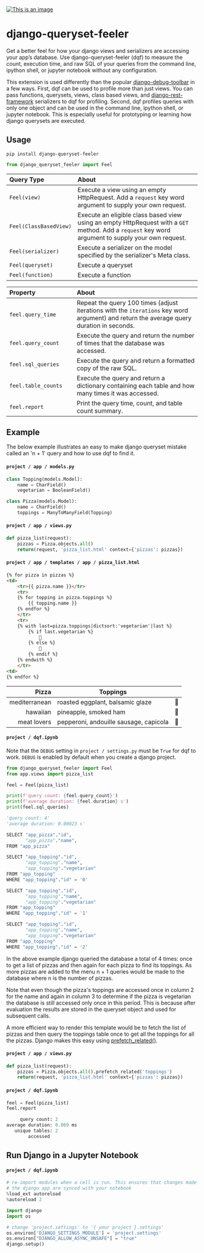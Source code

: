 [![This is an image](https://img.shields.io/pypi/v/django-queryset-feeler.svg?style=flat-square)](https://pypi.python.org/pypi/django-queryset-feeler)

# django-queryset-feeler

Get a better feel for how your django views and serializers are accessing your app’s database. Use django-queryset-feeler (dqf) to measure the count, execution time, and raw SQL of your queries from the command line, ipython shell, or jupyter notebook without any configuration.

This extension is used differently than the popular [django-debug-toolbar](https://github.com/jazzband/django-debug-toolbar) in a few ways. First, dqf can be used to profile more than just views. You can pass functions, querysets, views, class based views, and [django-rest-framework](https://github.com/encode/django-rest-framework/) serializers to dqf for profiling. Second, dqf profiles queries with only one object and can be used in the command line, ipython shell, or jupyter notebook. This is especially useful for prototyping or learning how django querysets are executed. 

## Usage
```
pip install django-queryset-feeler
```
```python
from django_queryset_feeler import Feel
```
| Query Type | About |
| :--- | :--- |
| `Feel(view)`| Execute a view using an empty HttpRequest. Add a `request` key word argument to supply your own request. | 
| `Feel(ClassBasedView)` | Execute an eligible class based view using an empty HttpRequest with a `GET` method. Add a `request` key word argument to supply your own request. |
| `Feel(serializer)` | Execute a serializer on the model specified by the serializer's Meta class. |
| `Feel(queryset)` | Execute a queryset |
| `Feel(function)` | Execute a function |


| Property | About 
| :--- | :---
| `feel.query_time`&nbsp;&nbsp;&nbsp;&nbsp;&nbsp;&nbsp;&nbsp;&nbsp;&nbsp;  | Repeat the query 100 times (adjust iterations with the `iterations` key word argument) and return the average query duration in seconds.  
| `feel.query_count` | Execute the query and return the number of times that the database was accessed. 
| `feel.sql_queries` | Execute the query and return a formatted copy of the raw SQL. 
| `feel.table_counts` | Execute the query and return a dictionary containing each table and how many times it was accessed. 
|`feel.report` | Print the query time, count, and table count summary.  

## Example
The below example illustrates an easy to make django queryset mistake called an 'n + 1' query and how to use dqf to find it.   
#### `project / app / models.py`
```python
class Topping(models.Model):
    name = CharField()
    vegetarian = BooleanField()

class Pizza(models.Model):
    name = CharField()
    toppings = ManyToManyField(Topping)
```
#### `project / app / views.py`
```python
def pizza_list(request):
    pizzas = Pizza.objects.all()
    return(request, 'pizza_list.html' context={'pizzas': pizzas})
```
#### `project / app / templates / app / pizza_list.html`
```html
{% for pizza in pizzas %}
<td>
    <tr>{{ pizza.name }}</tr>
    <tr>
    {% for topping in pizza.toppings %}
        {{ topping.name }}
    {% endfor %}
    </tr>
    <tr>
    {% with last=pizza.toppings|dictsort:'vegetarian'|last %}
        {% if last.vegetarian %}
            🌱
        {% else %}
            🥩
        {% endif %}
    {% endwith %}
    </tr>
<td>
{% endfor %}
```

| Pizza | Toppings | |
| ---: | --- | ---
| mediterranean | roasted eggplant, balsamic glaze | 🌱
| hawaiian | pineapple, smoked ham | 🥩
| meat lovers | pepperoni, andouille sausage, capicola | 🥩


#### `project / dqf.ipynb`
Note that the `DEBUG` setting in `project / settings.py` must be `True` for dqf to work. `DEBUG` is enabled by default when you create a django project. 
```python
from django_queryset_feeler import Feel
from app.views import pizza_list

feel = Feel(pizza_list)

print(f'query count: {feel.query_count}')
print(f'average duration: {feel.duration} s')
print(feel.sql_queries)
```

```python
'query count: 4'
'average duration: 0.00023 s'

SELECT "app_pizza"."id",
       "app_pizza"."name",
FROM "app_pizza"

SELECT "app_topping"."id",
       "app_topping"."name",
       "app_topping"."vegetarian"
FROM "app_topping"
WHERE "app_topping"."id" = '0'

SELECT "app_topping"."id",
       "app_topping"."name",
       "app_topping"."vegetarian"
FROM "app_topping"
WHERE "app_topping"."id" = '1'

SELECT "app_topping"."id",
       "app_topping"."name",
       "app_topping"."vegetarian"
FROM "app_topping"
WHERE "app_topping"."id" = '2'
```
In the above example django queried the database a total of 4 times: once to get a list of pizzas and then again for each pizza to find its toppings. As more pizzas are added to the menu n + 1 queries would be made to the database where n is the number of pizzas. 

Note that even though the pizza's toppings are accessed once in column 2 for the name and again in column 3 to determine if the pizza is vegetarian the database is still accessed only once in this period. This is because after evaluation the results are stored in the queryset object and used for subsequent calls. 

A more efficient way to render this template would be to fetch the list of pizzas and then query the toppings table once to get all the toppings for all the pizzas. Django makes this easy using [prefetch_related()](https://docs.djangoproject.com/en/4.0/ref/models/querysets/#prefetch-related). 
#### `project / app / views.py` 
```python
def pizza_list(request):
    pizzas = Pizza.objects.all().prefetch_related('toppings')
    return(request, 'pizza_list.html' context={'pizzas': pizzas})
```
#### `project / dqf.ipynb`
```python
feel = Feel(pizza_list)
feel.report
```
```python
     query count: 2         
average duration: 0.069 ms                
   unique tables: 2         
        accessed   
```

## Run Django in a Jupyter Notebook

#### `project / dqf.ipynb`
```python 
# re-import modules when a cell is run. This ensures that changes made to
# the django app are synced with your notebook
%load_ext autoreload
%autoreload 2

import django
import os

# change 'project.settings' to '{ your project }.settings'
os.environ['DJANGO_SETTINGS_MODULE'] = 'project.settings'
os.environ["DJANGO_ALLOW_ASYNC_UNSAFE"] = "true"
django.setup()
```
